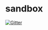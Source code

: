 # sandbox

[![Gitter](https://badges.gitter.im/SOS-2016-09/sandbox.svg)](https://gitter.im/SOS-2016-09/sandbox?utm_source=badge&utm_medium=badge&utm_campaign=pr-badge&utm_content=badge)
